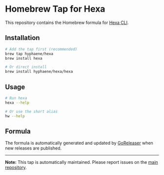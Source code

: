 # Homebrew Tap for Hexa

This repository contains the Homebrew formula for [Hexa CLI](https://github.com/hyphaene/hexa).

## Installation

```bash
# Add the tap first (recommended)
brew tap hyphaene/hexa
brew install hexa

# Or direct install
brew install hyphaene/hexa/hexa
```

## Usage

```bash
# Run hexa
hexa --help

# Or use the short alias
hw --help
```

## Formula

The formula is automatically generated and updated by [GoReleaser](https://goreleaser.com/) when new releases are published.

---

**Note:** This tap is automatically maintained. Please report issues on the [main repository](https://github.com/hyphaene/hexa/issues).
